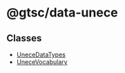 # @gtsc/data-unece

## Classes

- [UneceDataTypes](classes/UneceDataTypes.md)
- [UneceVocabulary](classes/UneceVocabulary.md)
